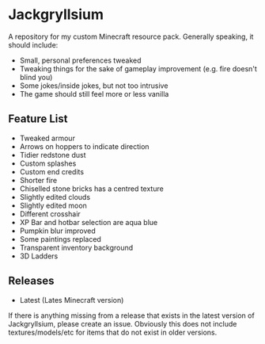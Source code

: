 # Jackgryllsium
A repository for my custom Minecraft resource pack.
Generally speaking, it should include:
- Small, personal preferences tweaked
- Tweaking things for the sake of gameplay improvement (e.g. fire doesn't blind you)
- Some jokes/inside jokes, but not too intrusive
- The game should still feel more or less vanilla

## Feature List
- Tweaked armour
- Arrows on hoppers to indicate direction
- Tidier redstone dust
- Custom splashes
- Custom end credits
- Shorter fire
- Chiselled stone bricks has a centred texture
- Slightly edited clouds
- Slightly edited moon
- Different crosshair
- XP Bar and hotbar selection are aqua blue
- Pumpkin blur improved
- Some paintings replaced
- Transparent inventory background
- 3D Ladders

## Releases
- Latest (Lates Minecraft version)

If there is anything missing from a release that exists in the latest version of Jackgryllsium, please create an issue.
Obviously this does not include textures/models/etc for items that do not exist in older versions.
